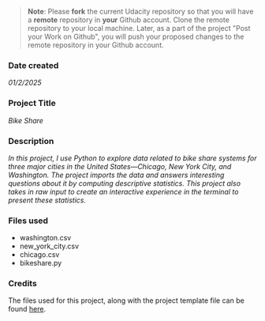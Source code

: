 >**Note**: Please **fork** the current Udacity repository so that you will have a **remote** repository in **your** Github account. Clone the remote repository to your local machine. Later, as a part of the project "Post your Work on Github", you will push your proposed changes to the remote repository in your Github account.

### Date created
*01/2/2025*

### Project Title
*Bike Share*

### Description
*In this project, I use Python to explore data related to bike share systems for three major cities in the United States—Chicago, New York City, and Washington. The project imports the data and answers interesting questions about it by computing descriptive statistics. This project also takes in raw input to create an interactive experience in the terminal to present these statistics.*

### Files used
- washington.csv
- new_york_city.csv
- chicago.csv
- bikeshare.py

### Credits
The files used for this project, along with the project template file can be found [here](https://learn.udacity.com/nanodegrees/nd104-ent-mt-pds/parts/cd0024/lessons/ls1727/concepts/860fef28-14e0-4f65-b506-a6795045c6fd?_gl=1*1drt0yn*_gcl_aw*R0NMLjE3Mzc2NTcyMTguQ2owS0NRaUE3c2U4QmhDQUFSSXNBS25GM3J5X054U3VlMlhHOG5walJYUklnM1BYYzM4YVZXUzV2MHVpRDJGbnFuMHZTcDh5eHNjc2dpTWFBZ0FwRUFMd193Y0I.*_gcl_au*NjAzNTg1MjI0LjE3Mzc2NTcxMTE.*_ga*MTAwMTcyMDgzNi4xNzM3NjU3MTU0*_ga_CF22GKVCFK*MTczNzczMjg0MC4xLjEuMTczNzczMjg1Ni40NC4wLjA.).

